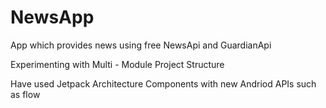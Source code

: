 # NewsApp
App which provides news using free NewsApi and GuardianApi

Experimenting with Multi - Module Project Structure

Have used Jetpack Architecture Components with new Andriod APIs such as flow 
